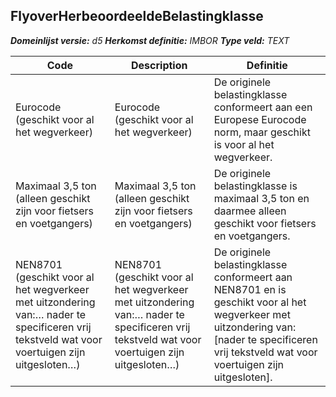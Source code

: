 ﻿## FlyoverHerbeoordeeldeBelastingklasse

*__Domeinlijst versie:__ d5*
*__Herkomst definitie:__ IMBOR*
*__Type veld:__ TEXT*

|__Code__ |__Description__ |__Definitie__	|
|	---	|	---	|   ---	| 
| Eurocode (geschikt voor al het wegverkeer) | Eurocode (geschikt voor al het wegverkeer) | De originele belastingklasse conformeert aan een Europese Eurocode norm, maar geschikt is voor al het wegverkeer. |
| Maximaal 3,5 ton (alleen geschikt zijn voor fietsers en voetgangers) | Maximaal 3,5 ton (alleen geschikt zijn voor fietsers en voetgangers) | De originele belastingklasse is maximaal 3,5 ton en daarmee alleen geschikt voor fietsers en voetgangers. |
| NEN8701 (geschikt voor al het wegverkeer met uitzondering van:… nader te specificeren vrij tekstveld wat voor voertuigen zijn uitgesloten…) | NEN8701 (geschikt voor al het wegverkeer met uitzondering van:… nader te specificeren vrij tekstveld wat voor voertuigen zijn uitgesloten…) | De originele belastingklasse conformeert aan NEN8701 en is geschikt voor al het wegverkeer met uitzondering van: [nader te specificeren vrij tekstveld wat voor voertuigen zijn uitgesloten]. |
